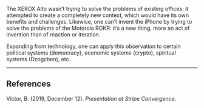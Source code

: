 The XEROX Alto wasn’t trying to solve the problems of existing offices: it attempted to create a completely new context, which would have its own benefits and challenges. Likewise, one can’t invent the iPhone by trying to solve the problems of the Motorola ROKR: it’s a new thing, more an act of invention than of reaction or iteration.

Expanding from technology, one can apply this observation to certain political systems (democracy), economic systems (crypto), spiritual systems (Dzogchen), etc.

---

## References

Victor, B. (2019, December 12). _Presentation at Stripe Convergence_.